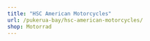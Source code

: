 ```yaml
---
title: "HSC American Motorcycles"
url: /pukerua-bay/hsc-american-motorcycles/
shop: Motorrad
---
```

